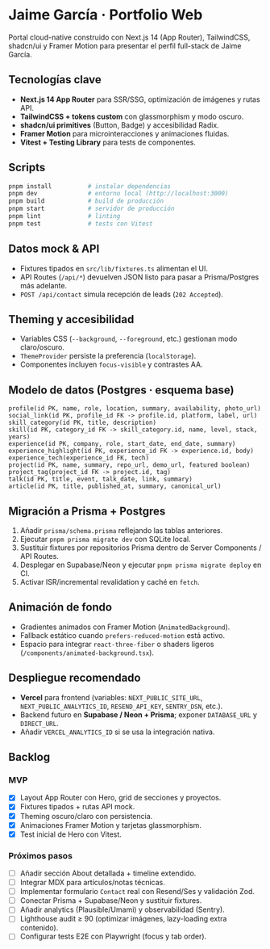 # Jaime García · Portfolio Web

Portal cloud-native construido con Next.js 14 (App Router), TailwindCSS, shadcn/ui y Framer Motion para presentar el perfil full-stack de Jaime García.

## Tecnologías clave
- **Next.js 14 App Router** para SSR/SSG, optimización de imágenes y rutas API.
- **TailwindCSS + tokens custom** con glassmorphism y modo oscuro.
- **shadcn/ui primitives** (Button, Badge) y accesibilidad Radix.
- **Framer Motion** para microinteracciones y animaciones fluidas.
- **Vitest + Testing Library** para tests de componentes.

## Scripts
```bash
pnpm install          # instalar dependencias
pnpm dev              # entorno local (http://localhost:3000)
pnpm build            # build de producción
pnpm start            # servidor de producción
pnpm lint             # linting
pnpm test             # tests con Vitest
```

## Datos mock & API
- Fixtures tipados en `src/lib/fixtures.ts` alimentan el UI.
- API Routes (`/api/*`) devuelven JSON listo para pasar a Prisma/Postgres más adelante.
- `POST /api/contact` simula recepción de leads (`202 Accepted`).

## Theming y accesibilidad
- Variables CSS (`--background`, `--foreground`, etc.) gestionan modo claro/oscuro.
- `ThemeProvider` persiste la preferencia (`localStorage`).
- Componentes incluyen `focus-visible` y contrastes AA.

## Modelo de datos (Postgres · esquema base)
```
profile(id PK, name, role, location, summary, availability, photo_url)
social_link(id PK, profile_id FK -> profile.id, platform, label, url)
skill_category(id PK, title, description)
skill(id PK, category_id FK -> skill_category.id, name, level, stack, years)
experience(id PK, company, role, start_date, end_date, summary)
experience_highlight(id PK, experience_id FK -> experience.id, body)
experience_tech(experience_id FK, tech)
project(id PK, name, summary, repo_url, demo_url, featured boolean)
project_tag(project_id FK -> project.id, tag)
talk(id PK, title, event, talk_date, link, summary)
article(id PK, title, published_at, summary, canonical_url)
```

## Migración a Prisma + Postgres
1. Añadir `prisma/schema.prisma` reflejando las tablas anteriores.
2. Ejecutar `pnpm prisma migrate dev` con SQLite local.
3. Sustituir fixtures por repositorios Prisma dentro de Server Components / API Routes.
4. Desplegar en Supabase/Neon y ejecutar `pnpm prisma migrate deploy` en CI.
5. Activar ISR/incremental revalidation y caché en `fetch`.

## Animación de fondo
- Gradientes animados con Framer Motion (`AnimatedBackground`).
- Fallback estático cuando `prefers-reduced-motion` está activo.
- Espacio para integrar `react-three-fiber` o shaders ligeros (`/components/animated-background.tsx`).

## Despliegue recomendado
- **Vercel** para frontend (variables: `NEXT_PUBLIC_SITE_URL`, `NEXT_PUBLIC_ANALYTICS_ID`, `RESEND_API_KEY`, `SENTRY_DSN`, etc.).
- Backend futuro en **Supabase / Neon + Prisma**; exponer `DATABASE_URL` y `DIRECT_URL`.
- Añadir `VERCEL_ANALYTICS_ID` si se usa la integración nativa.

## Backlog
### MVP
- [x] Layout App Router con Hero, grid de secciones y proyectos.
- [x] Fixtures tipados + rutas API mock.
- [x] Theming oscuro/claro con persistencia.
- [x] Animaciones Framer Motion y tarjetas glassmorphism.
- [x] Test inicial de Hero con Vitest.

### Próximos pasos
- [ ] Añadir sección About detallada + timeline extendido.
- [ ] Integrar MDX para artículos/notas técnicas.
- [ ] Implementar formulario `Contact` real con Resend/Ses y validación Zod.
- [ ] Conectar Prisma + Supabase/Neon y sustituir fixtures.
- [ ] Añadir analytics (Plausible/Umami) y observabilidad (Sentry).
- [ ] Lighthouse audit ≥ 90 (optimizar imágenes, lazy-loading extra contenido).
- [ ] Configurar tests E2E con Playwright (focus y tab order).
```
